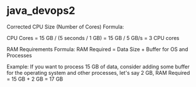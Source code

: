 # java_devops2

Corrected CPU Size (Number of Cores) Formula:

CPU Cores = 15 GB / (5 seconds / 1 GB) = 15 GB / 5 GB/s = 3 CPU cores

RAM Requirements Formula:
RAM Required = Data Size + Buffer for OS and Processes

Example: If you want to process 15 GB of data, consider adding some buffer for the operating system and other processes, let's say 2 GB,
RAM Required = 15 GB + 2 GB = 17 GB
